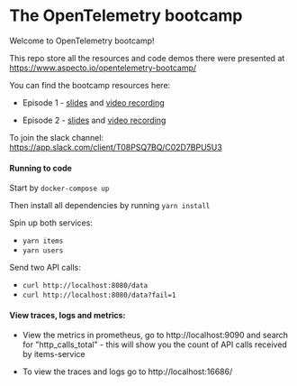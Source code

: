 # The OpenTelemetry bootcamp

Welcome to OpenTelemetry bootcamp!

This repo store all the resources and code demos there were presented at https://www.aspecto.io/opentelemetry-bootcamp/

You can find the bootcamp resources here:
 * Episode 1 - [slides](https://docs.google.com/presentation/d/1V9ByAsZkL2PcumSb0PrFSAAnc8Yizqa4QhVNP27xlr4/edit?usp=sharing) and [video recording](https://www.youtube.com/watch?v=UEwkn0iHDzA&ab_channel=Aspecto)

* Episode 2 - [slides](https://docs.google.com/presentation/d/18STZLN7xjjCjesF6IoC3aT9p7UcHIiTFAmVZWYILoKU/edit?usp=sharing) and [video recording](https://www.youtube.com/watch?v=nIWCmh0pOUM)

 To join the slack channel: https://app.slack.com/client/T08PSQ7BQ/C02D7BPU5U3


 #### Running to code

 Start by `docker-compose up`

 Then install all dependencies by running `yarn install`
 
 Spin up both services:
 * `yarn items`
 * `yarn users`


Send two API calls:
* `curl http://localhost:8080/data`
* `curl http://localhost:8080/data?fail=1`

#### View traces, logs and metrics:
* View the metrics in prometheus, go to http://localhost:9090 and search for "http_calls_total" - this will show you the count of API calls received by items-service

* To view the traces and logs go to http://localhost:16686/ 